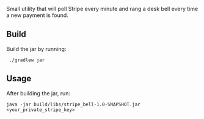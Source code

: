 Small utility that will poll Stripe every minute and rang a desk bell every time a new payment is found.

## Build
Build the jar by running:

` ./gradlew jar`

## Usage

After building the jar, run:

`java -jar build/libs/stripe_bell-1.0-SNAPSHOT.jar <your_private_stripe_key>`

